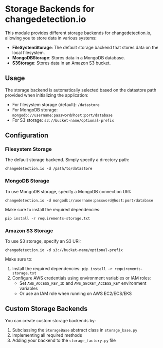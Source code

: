 # Storage Backends for changedetection.io

This module provides different storage backends for changedetection.io, allowing you to store data in various systems:

- **FileSystemStorage**: The default storage backend that stores data on the local filesystem.
- **MongoDBStorage**: Stores data in a MongoDB database.
- **S3Storage**: Stores data in an Amazon S3 bucket.

## Usage

The storage backend is automatically selected based on the datastore path provided when initializing the application:

- For filesystem storage (default): `/datastore`
- For MongoDB storage: `mongodb://username:password@host:port/database`
- For S3 storage: `s3://bucket-name/optional-prefix`

## Configuration

### Filesystem Storage

The default storage backend. Simply specify a directory path:

```
changedetection.io -d /path/to/datastore
```

### MongoDB Storage

To use MongoDB storage, specify a MongoDB connection URI:

```
changedetection.io -d mongodb://username:password@host:port/database
```

Make sure to install the required dependencies:

```
pip install -r requirements-storage.txt
```

### Amazon S3 Storage

To use S3 storage, specify an S3 URI:

```
changedetection.io -d s3://bucket-name/optional-prefix
```

Make sure to:
1. Install the required dependencies: `pip install -r requirements-storage.txt`
2. Configure AWS credentials using environment variables or IAM roles:
   - Set `AWS_ACCESS_KEY_ID` and `AWS_SECRET_ACCESS_KEY` environment variables
   - Or use an IAM role when running on AWS EC2/ECS/EKS

## Custom Storage Backends

You can create custom storage backends by:

1. Subclassing the `StorageBase` abstract class in `storage_base.py`
2. Implementing all required methods
3. Adding your backend to the `storage_factory.py` file